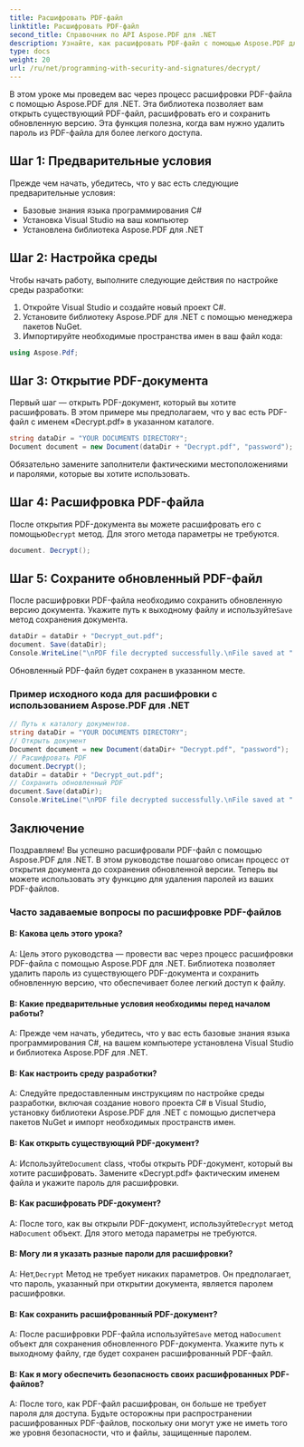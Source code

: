 ```yaml
---
title: Расшифровать PDF-файл
linktitle: Расшифровать PDF-файл
second_title: Справочник по API Aspose.PDF для .NET
description: Узнайте, как расшифровать PDF-файл с помощью Aspose.PDF для .NET.
type: docs
weight: 20
url: /ru/net/programming-with-security-and-signatures/decrypt/
---
```

В этом уроке мы проведем вас через процесс расшифровки PDF-файла с помощью Aspose.PDF для .NET. Эта библиотека позволяет вам открыть существующий PDF-файл, расшифровать его и сохранить обновленную версию. Эта функция полезна, когда вам нужно удалить пароль из PDF-файла для более легкого доступа.

## Шаг 1: Предварительные условия

Прежде чем начать, убедитесь, что у вас есть следующие предварительные условия:

- Базовые знания языка программирования C#
- Установка Visual Studio на ваш компьютер
- Установлена библиотека Aspose.PDF для .NET

## Шаг 2: Настройка среды

Чтобы начать работу, выполните следующие действия по настройке среды разработки:

1. Откройте Visual Studio и создайте новый проект C#.
2. Установите библиотеку Aspose.PDF для .NET с помощью менеджера пакетов NuGet.
3. Импортируйте необходимые пространства имен в ваш файл кода:

```csharp
using Aspose.Pdf;
```

## Шаг 3: Открытие PDF-документа

Первый шаг — открыть PDF-документ, который вы хотите расшифровать. В этом примере мы предполагаем, что у вас есть PDF-файл с именем «Decrypt.pdf» в указанном каталоге.

```csharp
string dataDir = "YOUR DOCUMENTS DIRECTORY";
Document document = new Document(dataDir + "Decrypt.pdf", "password");
```

Обязательно замените заполнители фактическими местоположениями и паролями, которые вы хотите использовать.

## Шаг 4: Расшифровка PDF-файла

 После открытия PDF-документа вы можете расшифровать его с помощью`Decrypt` метод. Для этого метода параметры не требуются.

```csharp
document. Decrypt();
```

## Шаг 5: Сохраните обновленный PDF-файл

 После расшифровки PDF-файла необходимо сохранить обновленную версию документа. Укажите путь к выходному файлу и используйте`Save` метод сохранения документа.

```csharp
dataDir = dataDir + "Decrypt_out.pdf";
document. Save(dataDir);
Console.WriteLine("\nPDF file decrypted successfully.\nFile saved at " + dataDir);
```

Обновленный PDF-файл будет сохранен в указанном месте.

### Пример исходного кода для расшифровки с использованием Aspose.PDF для .NET 

```csharp
// Путь к каталогу документов.
string dataDir = "YOUR DOCUMENTS DIRECTORY";
// Открыть документ
Document document = new Document(dataDir+ "Decrypt.pdf", "password");
// Расшифровать PDF
document.Decrypt();
dataDir = dataDir + "Decrypt_out.pdf";
// Сохранить обновленный PDF
document.Save(dataDir);
Console.WriteLine("\nPDF file decrypted successfully.\nFile saved at " + dataDir);
```

## Заключение

Поздравляем! Вы успешно расшифровали PDF-файл с помощью Aspose.PDF для .NET. В этом руководстве пошагово описан процесс от открытия документа до сохранения обновленной версии. Теперь вы можете использовать эту функцию для удаления паролей из ваших PDF-файлов.

### Часто задаваемые вопросы по расшифровке PDF-файлов

#### В: Какова цель этого урока?

A: Цель этого руководства — провести вас через процесс расшифровки PDF-файла с помощью Aspose.PDF для .NET. Библиотека позволяет удалить пароль из существующего PDF-документа и сохранить обновленную версию, что обеспечивает более легкий доступ к файлу.

#### В: Какие предварительные условия необходимы перед началом работы?

A: Прежде чем начать, убедитесь, что у вас есть базовые знания языка программирования C#, на вашем компьютере установлена Visual Studio и библиотека Aspose.PDF для .NET.

#### В: Как настроить среду разработки?

A: Следуйте предоставленным инструкциям по настройке среды разработки, включая создание нового проекта C# в Visual Studio, установку библиотеки Aspose.PDF для .NET с помощью диспетчера пакетов NuGet и импорт необходимых пространств имен.

#### В: Как открыть существующий PDF-документ?

 А: Используйте`Document` class, чтобы открыть PDF-документ, который вы хотите расшифровать. Замените «Decrypt.pdf» фактическим именем файла и укажите пароль для расшифровки.

#### В: Как расшифровать PDF-документ?

 A: После того, как вы открыли PDF-документ, используйте`Decrypt` метод на`Document` объект. Для этого метода параметры не требуются.

#### В: Могу ли я указать разные пароли для расшифровки?

 А: Нет,`Decrypt` Метод не требует никаких параметров. Он предполагает, что пароль, указанный при открытии документа, является паролем расшифровки.

#### В: Как сохранить расшифрованный PDF-документ?

 A: После расшифровки PDF-файла используйте`Save` метод на`Document` объект для сохранения обновленного PDF-документа. Укажите путь к выходному файлу, где будет сохранен расшифрованный PDF-файл.

#### В: Как я могу обеспечить безопасность своих расшифрованных PDF-файлов?

A: После того, как PDF-файл расшифрован, он больше не требует пароля для доступа. Будьте осторожны при распространении расшифрованных PDF-файлов, поскольку они могут уже не иметь того же уровня безопасности, что и файлы, защищенные паролем.